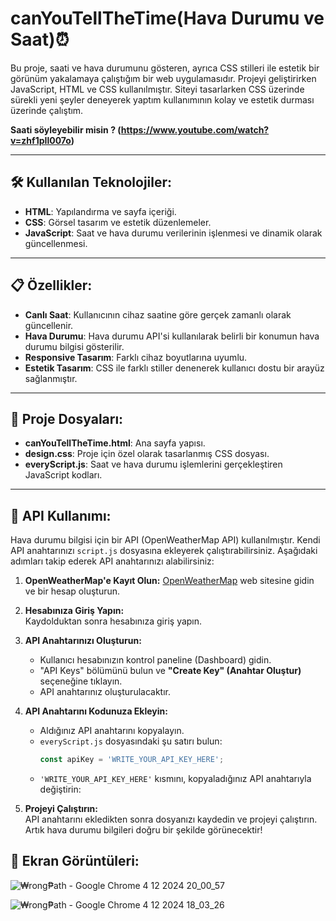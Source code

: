# canYouTellTheTime(Hava Durumu ve Saat)⏰

Bu proje, saati ve hava durumunu gösteren, ayrıca CSS stilleri ile estetik bir görünüm yakalamaya çalıştığım bir web uygulamasıdır. Projeyi geliştirirken JavaScript, HTML ve CSS kullanılmıştır. Siteyi tasarlarken CSS üzerinde sürekli yeni şeyler deneyerek yaptım kullanımının kolay ve estetik durması üzerinde çalıştım. 

**Saati söyleyebilir misin ? (https://www.youtube.com/watch?v=zhf1pIl007o)**

---

## 🛠️ Kullanılan Teknolojiler:
- **HTML**: Yapılandırma ve sayfa içeriği.
- **CSS**: Görsel tasarım ve estetik düzenlemeler.
- **JavaScript**: Saat ve hava durumu verilerinin işlenmesi ve dinamik olarak güncellenmesi.

---

## 📋 Özellikler:
- **Canlı Saat**: Kullanıcının cihaz saatine göre gerçek zamanlı olarak güncellenir.
- **Hava Durumu**: Hava durumu API'si kullanılarak belirli bir konumun hava durumu bilgisi gösterilir.
- **Responsive Tasarım**: Farklı cihaz boyutlarına uyumlu.
- **Estetik Tasarım**: CSS ile farklı stiller denenerek kullanıcı dostu bir arayüz sağlanmıştır.

---

## 📂 Proje Dosyaları:
- **canYouTellTheTime.html**: Ana sayfa yapısı.
- **design.css**: Proje için özel olarak tasarlanmış CSS dosyası.
- **everyScript.js**: Saat ve hava durumu işlemlerini gerçekleştiren JavaScript kodları.

---

## 📡 API Kullanımı:
Hava durumu bilgisi için bir API (OpenWeatherMap API) kullanılmıştır. Kendi API anahtarınızı `script.js` dosyasına ekleyerek çalıştırabilirsiniz. Aşağıdaki adımları takip ederek API anahtarınızı alabilirsiniz:  

1. **OpenWeatherMap'e Kayıt Olun:**
   [OpenWeatherMap](https://openweathermap.org/) web sitesine gidin ve bir hesap oluşturun.  
   
2. **Hesabınıza Giriş Yapın:**  
   Kaydolduktan sonra hesabınıza giriş yapın.  

3. **API Anahtarınızı Oluşturun:**  
   - Kullanıcı hesabınızın kontrol paneline (Dashboard) gidin.  
   - "API Keys" bölümünü bulun ve **"Create Key" (Anahtar Oluştur)** seçeneğine tıklayın.  
   - API anahtarınız oluşturulacaktır.  

4. **API Anahtarını Kodunuza Ekleyin:**  
   - Aldığınız API anahtarını kopyalayın.  
   - `everyScript.js` dosyasındaki şu satırı bulun:  
     ```javascript
     const apiKey = 'WRITE_YOUR_API_KEY_HERE';
     ```
   - `'WRITE_YOUR_API_KEY_HERE'` kısmını, kopyaladığınız API anahtarıyla değiştirin:  
   
5. **Projeyi Çalıştırın:**  
   API anahtarını ekledikten sonra dosyanızı kaydedin ve projeyi çalıştırın. Artık hava durumu bilgileri doğru bir şekilde görünecektir!  

## 📸 Ekran Görüntüleri:
![₩rong₱ath - Google Chrome 4 12 2024 20_00_57](https://github.com/user-attachments/assets/37da94e6-b193-4a67-808f-d4d8784125cf)






![₩rong₱ath - Google Chrome 4 12 2024 18_03_26](https://github.com/user-attachments/assets/6e0bf9a5-43e1-4d87-91ac-3fc763f71584)



